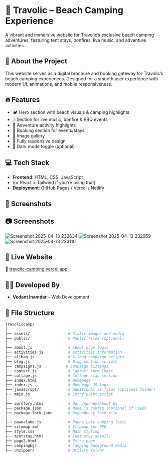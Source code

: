 # 🌴 Travolic – Beach Camping Experience

A vibrant and immersive website for Travolic’s exclusive beach camping adventures, featuring tent stays, bonfires, live music, and adventure activities.

## 🌊 About the Project

This website serves as a digital brochure and booking gateway for Travolic’s beach camping experiences. Designed for a smooth user experience with modern UI, animations, and mobile responsiveness.

## 🔥 Features

- 🏕️ Hero section with beach visuals & camping highlights
- 🎶 Section for live music, bonfire & BBQ events
- 🧗 Adventure activity highlights
- 📅 Booking section for events/stays
- 📸 Image gallery
- 📱 Fully responsive design
- 🌙 Dark mode toggle (optional)

## 💻 Tech Stack

- **Frontend**: HTML, CSS, JavaScript  
- (or React + Tailwind if you're using that)
- **Deployment**: GitHub Pages / Vercel / Netlify

## 📸 Screenshots

## 📷 Screenshots
![Screenshot 2025-04-13 232634](https://github.com/user-attachments/assets/13bb0516-c13f-4c5d-b59e-689408a92390)
![Screenshot 2025-04-13 232959](https://github.com/user-attachments/assets/b119c0ec-aaba-4738-bb9a-bc1eda91a317)
![Screenshot 2025-04-13 233110](https://github.com/user-attachments/assets/ffcca128-156b-4842-ac8c-4dd5d349db77)

## 🚀 Live Website

🔗 [travolic-camping.vercel.app](https://travoliccamp.in/?i=1)

## 🧑‍💻 Developed By
- **Vedant Inamdar** – Web Development
## 📁 File Structure

```bash
Travoliccamp/
│
├── assets/                 # Static images and media
├── public/                 # Public files (optional)
│
├── about.js                # About page logic
├── activities.js           # Activities information
├── alibag.js               # Alibag campaign scripts
├── blog.js                 # Blog section scripts
├── campaigns.js           # Campaign listings
├── contact.js              # Contact form logic
├── cottage.js              # Cottage stay section
├── index.html              # Homepage
├── index.js                # Homepage JS logic
├── javascript/             # Additional JS files (optional folder)
├── main.js                 # Entry point script
│
├── ourstory.html           # Our Journey/About Us
├── package.json            # Node.js config (optional if used)
├── package-lock.json       # Dependency lock file
│
├── pawnalake.js            # Pawna Lake camping logic
├── sitemap.xml             # Sitemap for SEO
├── style.css               # Main styling
├── tentstay.html           # Tent stay details
├── page2.html              # Extra page
├── campingbg/              # Camping background media
├── unzipper/               # Utility folder




